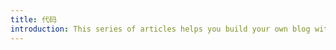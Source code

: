 ```yaml
---
title: 代码
introduction: This series of articles helps you build your own blog with DoIt theme from scratch.
---
```

